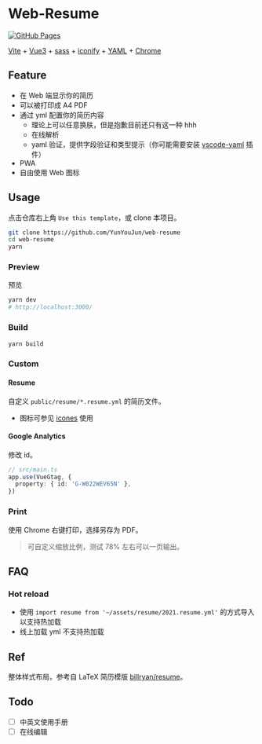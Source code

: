 # Web-Resume

[![GitHub Pages](https://github.com/YunYouJun/web-resume/actions/workflows/gh-pages.yml/badge.svg)](https://github.com/YunYouJun/web-resume/actions/workflows/gh-pages.yml)

[Vite](https://vitejs.dev/) + [Vue3](https://github.com/vuejs/vue-next/) + [sass](https://sass-lang.com/) + [iconify](https://github.com/iconify) + [YAML](https://yaml.org/) + [Chrome](https://www.google.com/chrome/)

## Feature

- 在 Web 端显示你的简历
- 可以被打印成 A4 PDF
- 通过 yml 配置你的简历内容
  - 理论上可以任意换肤，但是抱歉目前还只有这一种 hhh
  - 在线解析
  - yaml 验证，提供字段验证和类型提示（你可能需要安装 [vscode-yaml](https://github.com/redhat-developer/vscode-yaml) 插件）
- PWA
- 自由使用 Web 图标

## Usage

点击仓库右上角 `Use this template`，或 clone 本项目。

```bash
git clone https://github.com/YunYouJun/web-resume
cd web-resume
yarn
```

### Preview

预览

```sh
yarn dev
# http://localhost:3000/
```

### Build

```sh
yarn build
```

### Custom

#### Resume

自定义 `public/resume/*.resume.yml` 的简历文件。

- 图标可参见 [icones](https://icones.js.org/) 使用

#### Google Analytics

修改 id。

```ts
// src/main.ts
app.use(VueGtag, {
  property: { id: 'G-W022WEV65N' },
})
```

### Print

使用 Chrome 右键打印，选择另存为 PDF。

> 可自定义缩放比例，测试 78% 左右可以一页输出。

## FAQ

### Hot reload

- 使用 `import resume from '~/assets/resume/2021.resume.yml'` 的方式导入以支持热加载
- 线上加载 yml 不支持热加载

## Ref

整体样式布局，参考自 LaTeX 简历模版 [billryan/resume](https://github.com/billryan/resume/tree/zh_CN)。

## Todo

- [ ] 中英文使用手册
- [ ] 在线编辑
